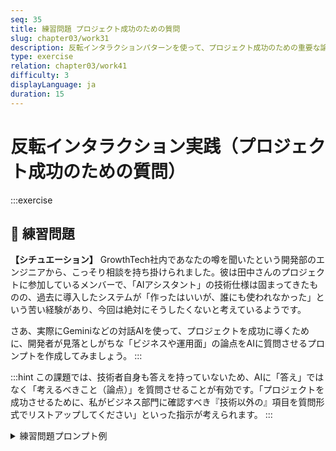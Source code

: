 ```yaml
---
seq: 35
title: 練習問題 プロジェクト成功のための質問
slug: chapter03/work31
description: 反転インタラクションパターンを使って、プロジェクト成功のための重要な論点を洗い出す
type: exercise
relation: chapter03/work41
difficulty: 3
displayLanguage: ja
duration: 15
---
```


# 反転インタラクション実践（プロジェクト成功のための質問）

:::exercise
## 📝 練習問題
**【シチュエーション】**
GrowthTech社内であなたの噂を聞いたという開発部のエンジニアから、こっそり相談を持ち掛けられました。彼は田中さんのプロジェクトに参加しているメンバーで、「AIアシスタント」の技術仕様は固まってきたものの、過去に導入したシステムが「作ったはいいが、誰にも使われなかった」という苦い経験があり、今回は絶対にそうしたくないと考えているようです。

さあ、実際にGeminiなどの対話AIを使って、プロジェクトを成功に導くために、開発者が見落としがちな「ビジネスや運用面」の論点をAIに質問させるプロンプトを作成してみましょう。
:::

:::hint
この課題では、技術者自身も答えを持っていないため、AIに「答え」ではなく「考えるべきこと（論点）」を質問させることが有効です。「プロジェクトを成功させるために、私がビジネス部門に確認すべき『技術以外の』項目を質問形式でリストアップしてください」といった指示が考えられます。
:::

<details><summary>練習問題プロンプト例</summary>
```
あなたは、企業のDXプロジェクトを数多く成功に導いてきた、経験豊富なITコンサルタントです。
私はクライアント企業の開発エンジニアで、新機能「AIアシスタント」の開発を担当しています。
「AIアシスタント」は、ユーザーからの自然言語での質問に答えて操作方法を案内したり、レポート作成を自動化したりする機能です。

プロジェクトが「作っただけ」で終わらず、全社に浸透し、成功裏に終わるために、開発開始前に必ずビジネス部門（企画部、マーケティング部など）に確認しておくべき「技術以外の」重要な質問を5つ、リストアップしてください。
```

### AI回答出力例

```markdown
新機能「AIアシスタント」の開発、素晴らしいですね。開発に着手する前に、ビジネス部門との連携を確実なものにするための重要な質問を5つリストアップします。これらは、技術的な完成度だけでなく、プロジェクトのビジネス的な成功を左右する、いわゆる「非技術的」な論点です。

DXプロジェクトを成功に導くための5つの質問
1. 「誰が、どんな問題を解決するのか？」：ターゲットユーザーとビジネス価値の明確化
このAIアシスタントを最も必要としているのは、誰ですか？具体的な部署、職種、そして彼らが日々直面している「痛みの種（ペインポイント）」は何でしょうか？この機能によって、彼らの仕事はどのように劇的に改善されますか？単なる「便利」ではなく、時間やコスト削減といった具体的なビジネス価値を定義し、共有しておく必要があります。この定義が曖昧だと、開発の優先順位がブレ、ユーザーが本当に求めていない機能にリソースを浪費してしまいます。

2. 「成功の定義」：KPI（重要業績評価指標）とマイルストーンの設定
プロジェクトの成功をどう定義しますか？単にリリースを終えることではなく、ビジネス部門が達成したい具体的な数値目標は何ですか？例えば、「この機能によってカスタマーサポートへの問い合わせが月間30%減少する」や、「レポート作成時間が平均1時間短縮される」といった明確なKPIが必要です。これらのKPIを共有することで、開発側も目指すべきゴールを理解し、より効果的な機能設計や改善提案が可能になります。

3. 「導入と浸透」：リリース後の利用促進とサポート体制
機能は作っただけでは使われません。リリース後、ユーザーにどのようにこの機能を認知・利用してもらい、定着させる計画ですか？例えば、社内での利用マニュアル作成、説明会の開催、利用促進キャンペーンといった具体的な計画はありますか？また、AIが誤った回答をした際や、ユーザーから質問が寄せられた際のサポート体制（誰が回答するのか、エスカレーション先はどこか）も、事前に決めておく必要があります。

4. 「投資対効果」：コストとリターンのバランス
このAIアシスタントの開発・運用には、どのようなコスト（開発費用、サーバー費用、メンテナンス費用など）がかかりますか？そして、その**コストに見合うだけのビジネス的リターン（売上増加、コスト削減など）**をどのように見込んでいますか？費用対効果のロジックが明確でなければ、プロジェクトは単なる「コストセンター」と見なされ、継続的な投資や改善が難しくなります。

5. 「進化のロードマップ」：将来的なビジョンと連携
今回の開発は、あくまでもスタート地点です。AIアシスタントを今後、どのように進化させていく計画ですか？例えば、より高度なレポート作成機能の追加や、他システムとの連携といった将来的なビジョンはありますか？このロードマップを共有することで、拡張性を考慮した設計が可能となり、将来的な手戻りを防ぎ、持続的な成長を支える基盤を構築できます。
```
</details>
